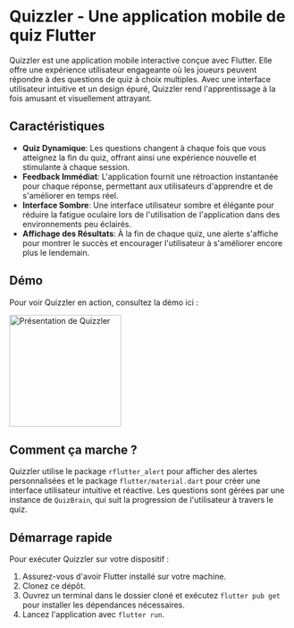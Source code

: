 # Quizzler - Une application mobile de quiz Flutter

Quizzler est une application mobile interactive conçue avec Flutter. Elle offre une expérience utilisateur engageante où les joueurs peuvent répondre à des questions de quiz à choix multiples. Avec une interface utilisateur intuitive et un design épuré, Quizzler rend l'apprentissage à la fois amusant et visuellement attrayant.

## Caractéristiques

- **Quiz Dynamique**: Les questions changent à chaque fois que vous atteignez la fin du quiz, offrant ainsi une expérience nouvelle et stimulante à chaque session.
- **Feedback Immédiat**: L'application fournit une rétroaction instantanée pour chaque réponse, permettant aux utilisateurs d'apprendre et de s'améliorer en temps réel.
- **Interface Sombre**: Une interface utilisateur sombre et élégante pour réduire la fatigue oculaire lors de l'utilisation de l'application dans des environnements peu éclairés.
- **Affichage des Résultats**: À la fin de chaque quiz, une alerte s'affiche pour montrer le succès et encourager l'utilisateur à s'améliorer encore plus le lendemain.

## Démo

Pour voir Quizzler en action, consultez la démo ici :

<img src="images/presentation.gif" width="200" alt="Présentation de Quizzler">


## Comment ça marche ?

Quizzler utilise le package `rflutter_alert` pour afficher des alertes personnalisées et le package `flutter/material.dart` pour créer une interface utilisateur intuitive et réactive. Les questions sont gérées par une instance de `QuizBrain`, qui suit la progression de l'utilisateur à travers le quiz.

## Démarrage rapide

Pour exécuter Quizzler sur votre dispositif :

1. Assurez-vous d'avoir Flutter installé sur votre machine.
2. Clonez ce dépôt.
3. Ouvrez un terminal dans le dossier cloné et exécutez `flutter pub get` pour installer les dépendances nécessaires.
4. Lancez l'application avec `flutter run`.


